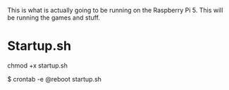 This is what is actually going to be running on the Raspberry Pi 5. This will be running the games and stuff.

# Startup.sh

chmod +x startup.sh

$ crontab -e
@reboot  startup.sh